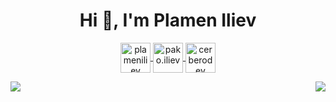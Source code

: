 <h1 align="center">Hi 👋, I'm Plamen Iliev</h1>

<p align="center">
  <a href="https://es.linkedin.com/in/plamen-iliev-b35646201" target="_blank">
    <img align="center" src="https://cdn.jsdelivr.net/npm/simple-icons@3.0.1/icons/linkedin.svg" alt="plameniliev" width="48px" height="48px" />
  </a>
  <a href="https://www.facebook.com/pako.iliev" target="_blank">
    <img align="center" src="https://cdn.jsdelivr.net/npm/simple-icons@3.0.1/icons/facebook.svg" alt="pako.iliev" width="48px" height="48px" />
  </a>
  <a href="https://instagram.com/pakoiliev" target="_blank">
    <img align="center" src="https://cdn.jsdelivr.net/npm/simple-icons@3.0.1/icons/instagram.svg" alt="cerberodev" width="48px" height="48px" />
  </a>
  
</p>


<p align="right">
<img align="left" src="https://github-readme-stats.vercel.app/api?username=Unconsciousness13&theme=tokyonight&show_icons=true" />
<img  float="right" src="https://github-readme-stats.vercel.app/api/top-langs/?username=Unconsciousness13&theme=tokyonight&show_icons=true" />
</p>
